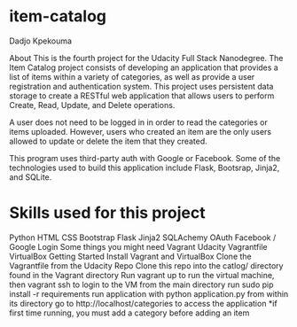 # item-catalog

Dadjo Kpekouma

About
This is the fourth project for the Udacity Full Stack Nanodegree. The Item Catalog project consists of developing an application that provides a list of items within a variety of categories, as well as provide a user registration and authentication system. This project uses persistent data storage to create a RESTful web application that allows users to perform Create, Read, Update, and Delete operations.

A user does not need to be logged in in order to read the categories or items uploaded. However, users who created an item are the only users allowed to update or delete the item that they created.

This program uses third-party auth with Google or Facebook. Some of the technologies used to build this application include Flask, Bootsrap, Jinja2, and SQLite.

# Skills used for this project
   Python
   HTML
   CSS
   Bootstrap
   Flask
   Jinja2
   SQLAchemy
   OAuth
   Facebook / Google Login
  Some things you might need
  Vagrant
  Udacity Vagrantfile
VirtualBox
Getting Started
Install Vagrant and VirtualBox
Clone the Vagrantfile from the Udacity Repo
Clone this repo into the catlog/ directory found in the Vagrant directory
Run vagrant up to run the virtual machine, then vagrant ssh to login to the VM
from the main directory run sudo pip install -r requirements
run application with python application.py from within its directory
go to http://localhost/categories to access the application
*if first time running, you must add a category before adding an item
